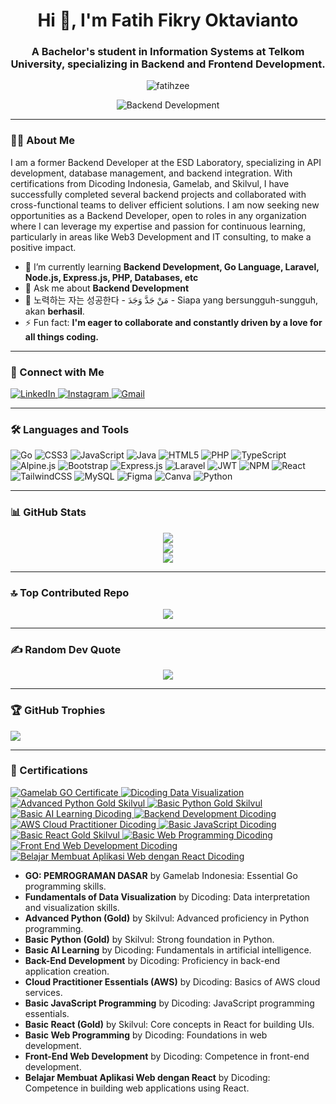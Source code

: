 <h1 align="center">Hi 👋, I'm Fatih Fikry Oktavianto</h1>
<h3 align="center">
  A Bachelor's student in Information Systems at Telkom University, specializing in Backend and Frontend Development.
</h3>

<p align="center">
  <img src="https://komarev.com/ghpvc/?username=fatihzee&label=Profile%20views&color=FF69B4&style=for-the-badge&labelColor=00008B" alt="fatihzee" />
</p>


<p align="center">
  <img src="https://media1.tenor.com/m/w5cBfjbwBakAAAAd/rose-apt.gif" alt="Backend Development"/>
</p>

---

### 👨‍💻 About Me

I am a former Backend Developer at the ESD Laboratory, specializing in API development, database management, and backend integration. With certifications from Dicoding Indonesia, Gamelab, and Skilvul, I have successfully completed several backend projects and collaborated with cross-functional teams to deliver efficient solutions. I am now seeking new opportunities as a Backend Developer, open to roles in any organization where I can leverage my expertise and passion for continuous learning, particularly in areas like Web3 Development and IT consulting, to make a positive impact.

- 🌱 I’m currently learning **Backend Development, Go Language, Laravel, Node.js, Express.js, PHP, Databases, etc**
- 💬 Ask me about **Backend Development**
- 💪 노력하는 자는 성공한다 - مَنْ جَدَّ وَجَدَ - Siapa yang bersungguh-sungguh, akan **berhasil**.
- ⚡ Fun fact: **I'm eager to collaborate and constantly driven by a love for all things coding.**

---

### 🔗 Connect with Me

<p align="left">
  <a href="https://linkedin.com/in/fatih-fikry-oktavianto" target="_blank">
    <img src="https://img.shields.io/badge/linkedin-%230077B5.svg?&style=for-the-badge&logo=linkedin&logoColor=white" alt="LinkedIn"/>
  </a>
  <a href="https://instagram.com/trustedby_" target="_blank">
    <img src="https://img.shields.io/badge/Instagram-E4405F?style=for-the-badge&logo=instagram&logoColor=white" alt="Instagram"/>
  </a>
  <a href="https://mail.google.com/mail/?view=cm&fs=1&to=viananto1234@gmail.com&su=Halo,%20Fatih%20Fikry%20Oktavianto&body=Hari%20yang%20cerah%20untuk%20mengoding,%20YEAYYY!" target="_blank">
    <img src="https://img.shields.io/badge/gmail-%23D14836.svg?&style=for-the-badge&logo=gmail&logoColor=white" alt="Gmail"/>
  </a>
</p>


---

### 🛠️ Languages and Tools
  
![Go](https://img.shields.io/badge/go-%2300ADD8.svg?style=for-the-badge&logo=go&logoColor=white) ![CSS3](https://img.shields.io/badge/css3-%231572B6.svg?style=for-the-badge&logo=css3&logoColor=white) ![JavaScript](https://img.shields.io/badge/javascript-%23323330.svg?style=for-the-badge&logo=javascript&logoColor=%23F7DF1E) ![Java](https://img.shields.io/badge/java-%23ED8B00.svg?style=for-the-badge&logo=openjdk&logoColor=white) ![HTML5](https://img.shields.io/badge/html5-%23E34F26.svg?style=for-the-badge&logo=html5&logoColor=white) ![PHP](https://img.shields.io/badge/php-%23777BB4.svg?style=for-the-badge&logo=php&logoColor=white) ![TypeScript](https://img.shields.io/badge/typescript-%23007ACC.svg?style=for-the-badge&logo=typescript&logoColor=white) ![Alpine.js](https://img.shields.io/badge/alpinejs-white.svg?style=for-the-badge&logo=alpinedotjs&logoColor=%238BC0D0) ![Bootstrap](https://img.shields.io/badge/bootstrap-%238511FA.svg?style=for-the-badge&logo=bootstrap&logoColor=white) ![Express.js](https://img.shields.io/badge/express.js-%23404d59.svg?style=for-the-badge&logo=express&logoColor=%2361DAFB) ![Laravel](https://img.shields.io/badge/laravel-%23FF2D20.svg?style=for-the-badge&logo=laravel&logoColor=white) ![JWT](https://img.shields.io/badge/JWT-black?style=for-the-badge&logo=JSON%20web%20tokens) ![NPM](https://img.shields.io/badge/NPM-%23CB3837.svg?style=for-the-badge&logo=npm&logoColor=white) ![React](https://img.shields.io/badge/react-%2320232a.svg?style=for-the-badge&logo=react&logoColor=%2361DAFB) ![TailwindCSS](https://img.shields.io/badge/tailwindcss-%2338B2AC.svg?style=for-the-badge&logo=tailwind-css&logoColor=white) ![MySQL](https://img.shields.io/badge/mysql-4479A1.svg?style=for-the-badge&logo=mysql&logoColor=white) ![Figma](https://img.shields.io/badge/figma-%23F24E1E.svg?style=for-the-badge&logo=figma&logoColor=white) ![Canva](https://img.shields.io/badge/Canva-%2300C4CC.svg?style=for-the-badge&logo=Canva&logoColor=white) ![Python](https://img.shields.io/badge/python-3670A0?style=for-the-badge&logo=python&logoColor=ffdd54)

---

### 📊 GitHub Stats

<div align="center">
  
![](https://github-readme-stats.vercel.app/api?username=FatihZee&theme=ambient_gradient&hide_border=false&include_all_commits=true&count_private=true)<br/>
![](https://github-readme-streak-stats.herokuapp.com/?user=FatihZee&theme=ambient_gradient)<br/>
![](https://github-readme-stats.vercel.app/api/top-langs/?username=FatihZee&theme=ambient_gradient&layout=compact)
</div>

---

### 🔝 Top Contributed Repo
<div align="center">
  
![](https://github-contributor-stats.vercel.app/api?username=FatihZee&limit=5&theme=ambient_gradient&combine_all_yearly_contributions=true)
</div>

---

### ✍️ Random Dev Quote
<div align="center">
  
![](https://quotes-github-readme.vercel.app/api?type=horizontal&theme=radical)
</div>

---

### 🏆 GitHub Trophies
![](https://github-profile-trophy.vercel.app/?username=FatihZee&theme=radical&no-frame=false&no-bg=true&margin-w=4)

---

### 📜 Certifications

<p align="left">
  <a href="https://www.gamelab.id/certificate/GL3708718132" target="_blank">
    <img src="https://img.shields.io/badge/Gamelab%20Indonesia-GO%3A%20PEMROGRAMAN%20DASAR-brightgreen?style=flat-square&logo=go&logoColor=white" alt="Gamelab GO Certificate"/>
  </a>
  <a href="https://www.dicoding.com/certificates/MRZMEV2NNPYQ" target="_blank">
    <img src="https://img.shields.io/badge/Dicoding-Fundamentals%20of%20Data%20Visualization-blue?style=flat-square&logo=databricks&logoColor=white" alt="Dicoding Data Visualization"/>
  </a>
  <a href="https://badgr.com/public/assertions/CHxcATlrRi6SF9pOd0XmlA?identity__email=viananto1234@gmail.com" target="_blank">
    <img src="https://img.shields.io/badge/Skilvul-Advanced%20Python%20(Gold)-informational?style=flat-square&logo=python&logoColor=white" alt="Advanced Python Gold Skilvul"/>
  </a>
  <a href="https://badgr.com/public/assertions/3-PwVP5OSBGOnYjieafLNw?identity__email=viananto1234@gmail.com" target="_blank">
    <img src="https://img.shields.io/badge/Skilvul-Basic%20Python%20(Gold)-yellow?style=flat-square&logo=python&logoColor=white" alt="Basic Python Gold Skilvul"/>
  </a>
  <a href="https://www.dicoding.com/certificates/1OP8WR4YLXQK" target="_blank">
    <img src="https://img.shields.io/badge/Dicoding-Basic%20AI%20Learning-blue?style=flat-square&logo=openai&logoColor=white" alt="Basic AI Learning Dicoding"/>
  </a>
  <a href="https://www.dicoding.com/certificates/53XEO1JWRZRN" target="_blank">
    <img src="https://img.shields.io/badge/Dicoding-Back%20End%20Development-brightgreen?style=flat-square&logo=node.js&logoColor=white" alt="Backend Development Dicoding"/>
  </a>
  <a href="https://www.dicoding.com/certificates/0LZ06YOY0Z65" target="_blank">
    <img src="https://img.shields.io/badge/Dicoding-Cloud%20Practitioner%20AWS-blueviolet?style=flat-square&logo=amazon-aws&logoColor=white" alt="AWS Cloud Practitioner Dicoding"/>
  </a>
  <a href="https://www.dicoding.com/certificates/1OP8WJV1LXQK" target="_blank">
    <img src="https://img.shields.io/badge/Dicoding-Basic%20JavaScript-orange?style=flat-square&logo=javascript&logoColor=white" alt="Basic JavaScript Dicoding"/>
  </a>
  <a href="https://badgr.com/public/assertions/XX4Gk3S5TuethZ0D-zcG9Q?identity__email=viananto1234@gmail.com" target="_blank">
    <img src="https://img.shields.io/badge/Skilvul-Basic%20React%20(Gold)-blue?style=flat-square&logo=react&logoColor=white" alt="Basic React Gold Skilvul"/>
  </a>
  <a href="https://www.dicoding.com/certificates/L4PQ129MVXO1" target="_blank">
    <img src="https://img.shields.io/badge/Dicoding-Basic%20Web%20Programming-red?style=flat-square&logo=html5&logoColor=white" alt="Basic Web Programming Dicoding"/>
  </a>
  <a href="https://www.dicoding.com/certificates/0LZ065YO0Z65" target="_blank">
    <img src="https://img.shields.io/badge/Dicoding-Front%20End%20Web%20Development-orange?style=flat-square&logo=html5&logoColor=white" alt="Front End Web Development Dicoding"/>
  </a>
  <a href="https://www.dicoding.com/certificates/4EXG7O3E1PRL" target="_blank">
    <img src="https://img.shields.io/badge/Dicoding-Belajar%20Membuat%20Aplikasi%20Web%20dengan%20React-blue?style=flat-square&logo=react&logoColor=white" alt="Belajar Membuat Aplikasi Web dengan React Dicoding"/>
  </a>
</p>

- **GO: PEMROGRAMAN DASAR** by Gamelab Indonesia: Essential Go programming skills.
- **Fundamentals of Data Visualization** by Dicoding: Data interpretation and visualization skills.
- **Advanced Python (Gold)** by Skilvul: Advanced proficiency in Python programming.
- **Basic Python (Gold)** by Skilvul: Strong foundation in Python.
- **Basic AI Learning** by Dicoding: Fundamentals in artificial intelligence.
- **Back-End Development** by Dicoding: Proficiency in back-end application creation.
- **Cloud Practitioner Essentials (AWS)** by Dicoding: Basics of AWS cloud services.
- **Basic JavaScript Programming** by Dicoding: JavaScript programming essentials.
- **Basic React (Gold)** by Skilvul: Core concepts in React for building UIs.
- **Basic Web Programming** by Dicoding: Foundations in web development.
- **Front-End Web Development** by Dicoding: Competence in front-end development.
- **Belajar Membuat Aplikasi Web dengan React** by Dicoding: Competence in building web applications using React.
